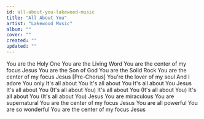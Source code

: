 ```yaml
---
id: all-about-you-lakewood-music
title: "All About You"
artist: "Lakewood Music"
album: ""
cover: ""
created: ""
updated: ""
---
```


You are the Holy One
You are the Living Word
You are the center of my focus Jesus
You are the Son of God
You are the Solid Rock
You are the center of my focus Jesus
[Pre-Chorus]
You're the lover of my soul
And I adore You only
It's all about You
It's all about You
It's all about You
Jesus
It's all about You 
(It's all about You)
It's all about You 
(It's all about You)
It's all about You 
(It's all about You)
Jesus
You are miraculous
You are supernatural
You are the center of my focus Jesus
You are all powerful
You are so wonderful
You are the center of my focus Jesus